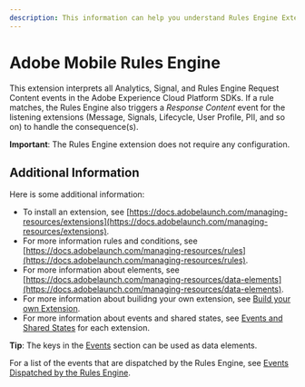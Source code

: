 ```yaml
---
description: This information can help you understand Rules Engine Extension.
---
```


# Adobe Mobile Rules Engine

This extension interprets all Analytics, Signal, and Rules Engine Request Content events in the Adobe Experience Cloud Platform SDKs. If a rule matches, the Rules Engine also triggers a _Response Content_ event for the listening extensions \(Message, Signals, Lifecycle, User Profile, PII, and so on\) to handle the consequence\(s\).

**Important**: The Rules Engine extension does not require any configuration.

## Additional Information ##

Here is some additional information:

* To install an extension, see [https://docs.adobelaunch.com/managing-resources/extensions](https://docs.adobelaunch.com/managing-resources/extensions).
* For more information rules and conditions, see [https://docs.adobelaunch.com/managing-resources/rules](https://docs.adobelaunch.com/managing-resources/rules).
* For more information about elements, see [https://docs.adobelaunch.com/managing-resources/data-elements](https://docs.adobelaunch.com/managing-resources/data-elements).
* For more information about builidng your own extension, see [Build your own Extension](../build-your-own-extension/).  
* For more information about events and shared states, see [Events and Shared States](../build-your-own-extension/events/) for each extension.

**Tip**: The keys in the [Events](../build-your-own-extension/events/) section can be used as data elements.

For a list of the events that are dispatched by the Rules Engine, see [Events Dispatched by the Rules Engine](../build-your-own-extension/events/rules-engine/events-dispatched-by-the-rules-engine.md).

